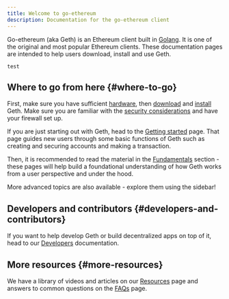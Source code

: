 ```yaml
---
title: Welcome to go-ethereum
description: Documentation for the go-ethereum client
---
```


Go-ethereum (aka Geth) is an Ethereum client built in [Golang](https://go.dev). It is one of the original and most popular Ethereum clients.
These documentation pages are intended to help users download, install and use Geth.

```
test
```

## Where to go from here {#where-to-go}

First, make sure you have sufficient [hardware](/docs/getting-started/hardware-requirements), then [download](/downloads) and [install](/docs/getting-started/installing-geth) Geth. Make sure you are familiar with the [security considerations](/docs/fundamentals/security) and have your firewall set up.

If you are just starting out with Geth, head to the [Getting started](/docs/getting-started/) page. That page guides new users through some basic functions of Geth such as creating and securing accounts and making a transaction.

Then, it is recommended to read the material in the [Fundamentals](/docs/fundamentals) section - these pages will help build a foundational understanding of how Geth works from a user perspective and under the hood.

More advanced topics are also available - explore them using the sidebar!

## Developers and contributors {#developers-and-contributors}

If you want to help develop Geth or build decentralized apps on top of it, head to our [Developers](/docs/developers) documentation.

## More resources {#more-resources}

We have a library of videos and articles on our [Resources](/docs/resources) page and answers to common questions on the [FAQs](/docs/faq) page.
